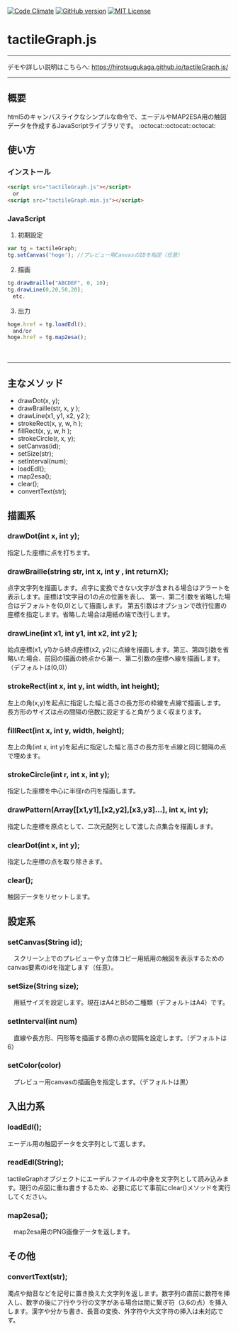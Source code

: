 [![Code Climate](https://codeclimate.com/github/HirotsuguKaga/Braille.js/badges/gpa.svg)](https://codeclimate.com/github/HirotsuguKaga/Braille.js)
[![GitHub version](https://badge.fury.io/gh/HirotsuguKaga%2FtactileGraph.js.svg)](https://badge.fury.io/gh/HirotsuguKaga%2FtactileGraph.js)
[![MIT License](http://img.shields.io/badge/license-MIT-blue.svg?style=flat)](LICENSE)
# tactileGraph.js
***
デモや詳しい説明はこちらへ: https://hirotsugukaga.github.io/tactileGraph.js/
***
## 概要
html5のキャンバスライクなシンプルな命令で、エーデルやMAP2ESA用の触図データを作成するJavaScriptライブラリです。
   :octocat::octocat::octocat:
## 使い方
### インストール
```html
<script src="tactileGraph.js"></script>
　or
<script src="tactileGraph.min.js"></script>
```
### JavaScript
1. 初期設定 
```javascript
var tg = tactileGraph;
tg.setCanvas('hoge'); //プレビュー用CanvasのIDを指定（任意）
```
2. 描画 
```javascript
tg.drawBraille("ABCDEF", 0, 10);
tg.drawLine(0,20,50,20);
　etc.
```
3. 出力
```javascript
hoge.href = tg.loadEdl();
　and/or
hoge.href = tg.map2esa();
```
　　
***
   
## 主なメソッド
* drawDot(x, y);
* drawBraille(str, x, y );
* drawLine(x1, y1, x2, y2 );
* strokeRect(x, y, w, h );
* fillRect(x, y, w, h );
* strokeCircle(r, x, y);
* setCanvas(id);
* setSize(str);
* setInterval(num);
* loadEdl();
* map2esa();
* clear();
* convertText(str);
  
  

## 描画系
### drawDot(int x, int y);
 指定した座標に点を打ちます。
  
### drawBraille(string str, int x, int y , int returnX);
 点字文字列を描画します。点字に変換できない文字が含まれる場合はアラートを表示します。座標は1文字目の1の点の位置を表し、 第一、第二引数を省略した場合はデフォルトを(0,0)として描画します。
 第五引数はオプションで改行位置の座標を指定します。省略した場合は用紙の端で改行します。
  
### drawLine(int x1, int y1, int x2, int y2 );
 始点座標(x1, y1)から終点座標(x2, y2)に点線を描画します。第三、第四引数を省略いた場合、前回の描画の終点から第一、第二引数の座標へ線を描画します。
 （デフォルトは(0,0)）
  
### strokeRect(int x, int y, int width, int height);
 左上の角(x,y)を起点に指定した幅と高さの長方形の枠線を点線で描画します。長方形のサイズは点の間隔の倍数に設定すると角がうまく収まります。
  
### fillRect(int x, int y, width, height);
 左上の角(int x, int y)を起点に指定した幅と高さの長方形を点線と同じ間隔の点で埋めます。
  
### strokeCircle(int r, int x, int y);
 指定した座標を中心に半径rの円を描画します。
 
### drawPattern(Array[[x1,y1],[x2,y2],[x3,y3]...], int x, int y);
 指定した座標を原点として、二次元配列として渡した点集合を描画します。

### clearDot(int x, int y);
 指定した座標の点を取り除きます。

### clear();
 触図データをリセットします。
 

## 設定系
### setCanvas(String id);
　スクリーン上でのプレビューやｙ立体コピー用紙用の触図を表示するためのcanvas要素のidを指定します（任意）。
  
### setSize(String size);
　用紙サイズを設定します。現在はA4とB5の二種類（デフォルトはA4）です。
  
### setInterval(int num)
　直線や長方形、円形等を描画する際の点の間隔を設定します。（デフォルトは6）

### setColor(color)
　プレビュー用canvasの描画色を指定します。（デフォルトは黒）
  
## 入出力系
### loadEdl();
 エーデル用の触図データを文字列として返します。

### readEdl(String);
 tactileGraphオブジェクトにエーデルファイルの中身を文字列として読み込みます。現行の点図に重ね書きするため、必要に応じて事前にclear()メソッドを実行してください。
 
### map2esa();
　map2esa用のPNG画像データを返します。
  
## その他
### convertText(str);
 濁点や拗音などを記号に置き換えた文字列を返します。数字列の直前に数符を挿入し、数字の後にア行やラ行の文字がある場合は間に繋ぎ符（3,6の点）を挿入します。漢字や分かち書き、長音の変換、外字符や大文字符の挿入は未対応です。
